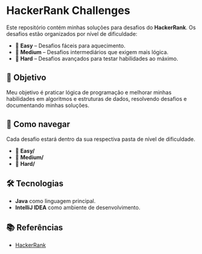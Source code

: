 # HackerRank Challenges

Este repositório contém minhas soluções para desafios do **HackerRank**.
Os desafios estão organizados por nível de dificuldade:

- 📂 **Easy** – Desafios fáceis para aquecimento.
- 📂 **Medium** – Desafios intermediários que exigem mais lógica.
- 📂 **Hard** – Desafios avançados para testar habilidades ao máximo.

## 🚀 Objetivo
Meu objetivo é praticar lógica de programação e melhorar minhas habilidades em algoritmos e estruturas de dados, resolvendo desafios e documentando minhas soluções.

## 📌 Como navegar
Cada desafio estará dentro da sua respectiva pasta de nível de dificuldade.

- 📂 **Easy/**
- 📂 **Medium/**
- 📂 **Hard/**


## 🛠 Tecnologias
- **Java** como linguagem principal.
- **IntelliJ IDEA** como ambiente de desenvolvimento.

## 📚 Referências
- [HackerRank](https://www.hackerrank.com/)


